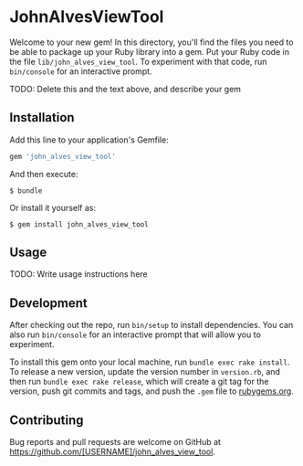 # JohnAlvesViewTool

Welcome to your new gem! In this directory, you'll find the files you need to be able to package up your Ruby library into a gem. Put your Ruby code in the file `lib/john_alves_view_tool`. To experiment with that code, run `bin/console` for an interactive prompt.

TODO: Delete this and the text above, and describe your gem

## Installation

Add this line to your application's Gemfile:

```ruby
gem 'john_alves_view_tool'
```

And then execute:

    $ bundle

Or install it yourself as:

    $ gem install john_alves_view_tool

## Usage

TODO: Write usage instructions here

## Development

After checking out the repo, run `bin/setup` to install dependencies. You can also run `bin/console` for an interactive prompt that will allow you to experiment.

To install this gem onto your local machine, run `bundle exec rake install`. To release a new version, update the version number in `version.rb`, and then run `bundle exec rake release`, which will create a git tag for the version, push git commits and tags, and push the `.gem` file to [rubygems.org](https://rubygems.org).

## Contributing

Bug reports and pull requests are welcome on GitHub at https://github.com/[USERNAME]/john_alves_view_tool.
